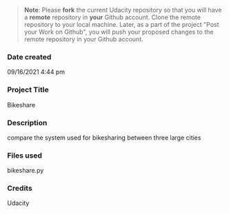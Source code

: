 >**Note**: Please **fork** the current Udacity repository so that you will have a **remote** repository in **your** Github account. Clone the remote repository to your local machine. Later, as a part of the project "Post your Work on Github", you will push your proposed changes to the remote repository in your Github account.

### Date created
09/16/2021 4:44 pm

### Project Title
Bikeshare

### Description
compare the system used for bikesharing between three large cities

### Files used
bikeshare.py

### Credits
Udacity

